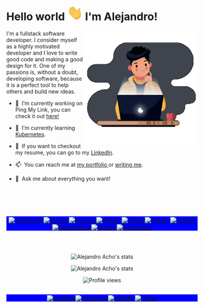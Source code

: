 <h1 align="left">Hello world <img src="https://github.com/Alejandroacho/Alejandroacho/blob/master/hi-40px.gif"> I'm Alejandro!</h1>
<img align="right" width="300em" height="300em" src="https://github.com/Alejandroacho/Alejandroacho/blob/master/Gif.gif?raw=true"/>

I'm a fullstack software developer. I consider myself as a highly motivated developer and I love to write good code and making a good design for it. One of my passions is, without a doubt, developing software, because it is a perfect tool to help others and build new ideas.

- 🔭 &nbsp;I’m currently working on Ping My Link, you can check it out <a href="http://pingmy.link"> here!</a>


- 🌱 &nbsp;I’m currently learning <a href="https://kubernetes.io/">Kubernetes</a>.


- 📝 &nbsp;If you want to checkout my resume, you can go to my <a href="https://www.linkedin.com/in/alejandroacho/">LinkedIn</a>.


- 📫 &nbsp;You can reach me at <a href="http://alejandroacho.com"> my portfolio </a> or <a href="mailto:contact@alejandroacho.com">writing me</a>.


- 💬 &nbsp;Ask me about everything you want!

<br>

##
<br>
<div align="center">

  <p align="center" style="background:blue">
    <a href="https://www.typescriptlang.org/" target="_blank">
      <img align="center" src="https://img.shields.io/badge/-TypeScript-40444D?style=flat&logo=typescript" alt="TypeScript"/>
    </a>
    <a href="https://vuejs.org/" target="_blank">
      <img align="center" src="https://img.shields.io/badge/-Vue.JS-40444D?style=flat&logo=vue.js" alt="Vue.JS"/>
    </a>    
    <a href="https://nuxt.com/" target="_blank">
      <img align="center" src="https://img.shields.io/badge/-Nuxt.JS-40444D?style=flat&logo=nuxt.js" alt="Nuxt.JS"/>
    </a>    
    <a href="https://www.python.org/" target="_blank">
      <img align="center" src="https://img.shields.io/badge/-Python-40444D?style=flat&logo=python" alt="Python"/>
    </a>
    <a href="https://docs.pytest.org/" target="_blank">
      <img align="center" src="https://img.shields.io/badge/-Pytest-40444D?style=flat&logo=pytest" alt="Pytest"/>
    </a>
    <a href="https://www.djangoproject.com/" target="_blank">
      <img align="center" src="https://img.shields.io/badge/-Django-40444D?style=flat&logo=django" alt="Django"/>
    </a>
    <a href="https://fastapi.tiangolo.com/" target="_blank">
      <img align="center" src="https://img.shields.io/badge/-FastAPI-40444D?style=flat&logo=fastapi" alt="FastAPI"/>
    </a>
    <a href="https://reactnative.dev/" target="_blank">
      <img align="center" src="https://img.shields.io/badge/-React%20Native-40444D?style=flat&logo=react" alt="React Native"/>
    </a>
    <a href="https://www.docker.com/" target="_blank">
      <img align="center" src="https://img.shields.io/badge/-Docker-40444D?style=flat&logo=docker" alt="Docker"/>
    </a>  
    <a href="https://kubernetes.io/" target="_blank">
      <img align="center" src="https://img.shields.io/badge/-Kubernetes-40444D?style=flat&logo=kubernetes" alt="Kubernetes"/>
    </a>  
  </p>

</div>

##
<br>

<p align="center">
  <img width="530em" src="https://github-readme-stats-sigma-five.vercel.app/api?username=Alejandroacho&show_icons=true&theme=nightowl" alt="Alejandro Acho's stats"/>
</p>
<p align="center"> 
  <img src=https://github-readme-stats-sigma-five.vercel.app/api/top-langs/?username=Alejandroacho&theme=nightowl&langs_count=7&hide=html,php,css,blade alt="Alejandro Acho's stats"/>
</p>
<p align="center"> <img src="https://komarev.com/ghpvc/?username=Alejandroacho&color=blueviolet" alt="Profile views" /> </p>


##

<p align="center" style="background:blue">
  <a href="https://alejandroacho.com" target="_blank">
   <img align="center" src="https://img.shields.io/badge/-Portfolio-05122A?style=flat&logo=googlechrome" alt="portfolio"/>
  </a>
  <a href="https://www.instagram.com/alejandroacho/" target="_blank">
   <img align="center" src="https://img.shields.io/badge/-Instagram-05122A?style=flat&logo=instagram" alt="instagram"/>
  </a>
  <a href="https://linkedin.com/in/alejandroacho" target="_blank">
    <img align="center" src="https://img.shields.io/badge/-LinkedIn-05122A?style=flat&logo=linkedin" alt="linkedin"/>
  </a>
  <a href="https://twitter.com/_alejandroacho" target="_blank">
   <img align="center" src="https://img.shields.io/badge/-Twitter-05122A?style=flat&logo=x" alt="twitter"/>
</p>
